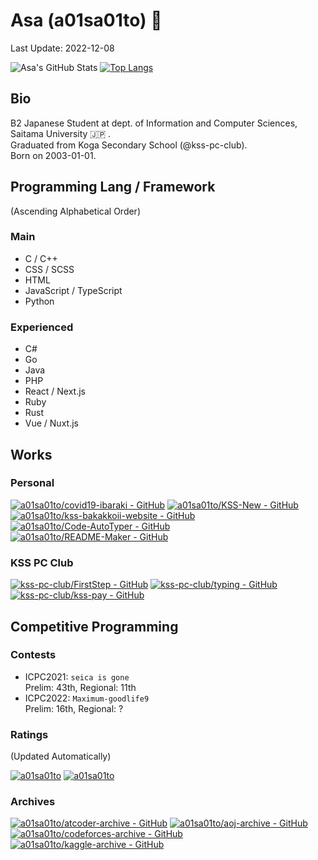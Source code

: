# Asa (a01sa01to) :wave:

Last Update: 2022-12-08

![Asa's GitHub Stats](https://github-readme-stats.vercel.app/api?username=a01sa01to&count_private=true&show_icons=true&theme=transparent)
[![Top Langs](https://github-readme-stats.vercel.app/api/top-langs/?username=a01sa01to&layout=compact&count_private=true&exclude_repo=atcoder-archive,codeforces-archive,kaggle-archive,aoj-archive,my-website&langs_count=10&theme=transparent)](https://github.com/anuraghazra/github-readme-stats)

## Bio

B2 Japanese Student at dept. of Information and Computer Sciences, Saitama University :jp: .<br>
Graduated from Koga Secondary School (@kss-pc-club).<br>
Born on 2003-01-01.

## Programming Lang / Framework

(Ascending Alphabetical Order)

### Main
 - C / C++
 - CSS / SCSS
 - HTML
 - JavaScript / TypeScript
 - Python

### Experienced
 - C#
 - Go
 - Java
 - PHP
 - React / Next.js
 - Ruby
 - Rust
 - Vue / Nuxt.js

## Works

### Personal

[![a01sa01to/covid19-ibaraki - GitHub](https://github-readme-stats.vercel.app/api/pin/?username=a01sa01to&repo=covid19-ibaraki&theme=transparent)](https://github.com/a01sa01to/covid19-ibaraki)
[![a01sa01to/KSS-New - GitHub](https://github-readme-stats.vercel.app/api/pin/?username=a01sa01to&repo=KSS-New&theme=transparent)](https://github.com/a01sa01to/KSS-New)
[![a01sa01to/kss-bakakkoii-website - GitHub](https://github-readme-stats.vercel.app/api/pin/?username=a01sa01to&repo=kss-bakakkoii-website&theme=transparent)](https://github.com/a01sa01to/kss-bakakkoii-website)
[![a01sa01to/Code-AutoTyper - GitHub](https://github-readme-stats.vercel.app/api/pin/?username=a01sa01to&repo=Code-Autotyper&theme=transparent)](https://github.com/a01sa01to/Code-AutoTyper)
[![a01sa01to/README-Maker - GitHub](https://github-readme-stats.vercel.app/api/pin/?username=a01sa01to&repo=readme-maker&theme=transparent)](https://github.com/a01sa01to/README-Maker)

### KSS PC Club

[![kss-pc-club/FirstStep - GitHub](https://github-readme-stats.vercel.app/api/pin/?username=kss-pc-club&repo=FirstStep&theme=transparent)](https://github.com/kss-pc-club/FirstStep)
[![kss-pc-club/typing - GitHub](https://github-readme-stats.vercel.app/api/pin/?username=kss-pc-club&repo=typing&theme=transparent)](https://github.com/kss-pc-club/typing)
[![kss-pc-club/kss-pay - GitHub](https://github-readme-stats.vercel.app/api/pin/?username=kss-pc-club&repo=kss-pay&theme=transparent)](https://github.com/kss-pc-club/kss-pay)

## Competitive Programming

### Contests

 - ICPC2021: `seica is gone`<br>Prelim: 43th, Regional: 11th
 - ICPC2022: `Maximum-goodlife9`<br>Prelim: 16th, Regional: ?

### Ratings

(Updated Automatically)

[![a01sa01to](https://img.shields.io/endpoint?url=https%3A%2F%2Fatcoder-badges.now.sh%2Fapi%2Fatcoder%2Fjson%2Fa01sa01to&style=for-the-badge)](https://atcoder.jp/users/a01sa01to)
[![a01sa01to](https://img.shields.io/endpoint?url=https%3A%2F%2Fatcoder-badges.now.sh%2Fapi%2Fcodeforces%2Fjson%2Fa01sa01to&style=for-the-badge)](https://codeforces.com/profile/a01sa01to)

### Archives

[![a01sa01to/atcoder-archive - GitHub](https://github-readme-stats.vercel.app/api/pin/?username=a01sa01to&repo=atcoder-archive&theme=transparent)](https://github.com/a01sa01to/atcoder-archive)
[![a01sa01to/aoj-archive - GitHub](https://github-readme-stats.vercel.app/api/pin/?username=a01sa01to&repo=aoj-archive&theme=transparent)](https://github.com/a01sa01to/aoj-archive)
[![a01sa01to/codeforces-archive - GitHub](https://github-readme-stats.vercel.app/api/pin/?username=a01sa01to&repo=codeforces-archive&theme=transparent)](https://github.com/a01sa01to/codeforces-archive)
[![a01sa01to/kaggle-archive - GitHub](https://github-readme-stats.vercel.app/api/pin/?username=a01sa01to&repo=kaggle-archive&theme=transparent)](https://github.com/a01sa01to/kaggle-archive)
